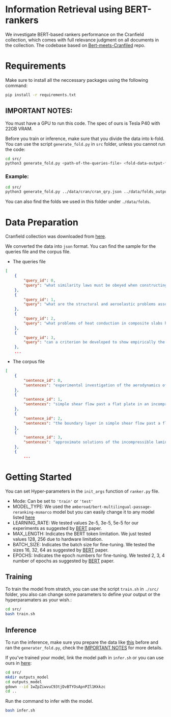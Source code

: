 # Information Retrieval using BERT-rankers 
We investigate BERT-based rankers performance on the Cranfield collection, which comes with full relevance judgment on all documents in the collection. The codebase based on [Bert-meets-Cranfiled](https://gitlab.science.ru.nl/nghasemi/bert-meets-cranfield) repo.
# Requirements
Make sure to install all the neccessary packages using the following command:
```bash
pip install -r requirements.txt
```
## IMPORTANT NOTES:
You must have a GPU to run this code. The spec of ours is Tesla P40 with 22GB VRAM.

Before you train or inference, make sure that you divide the data into k-fold. You can use the script `generate_fold.py` in `src` folder, unless you cannot run the code:
```bash
cd src/
python3 generate_fold.py <path-of-the-queries-file> <fold-data-output-folder>
```
### Example: ###
```bash
cd src/
python3 generate_fold.py ../data/cran/cran_qry.json ../data/folds_output/
```
You can also find the folds we used in this folder under `./data/folds`.


# Data Preparation
Cranfield collection was downloaded from [here](http://ir.dcs.gla.ac.uk/resources/test_collections/cran/).

We converted the data into `json` format. You can find the sample for the queries file and the corpus file.
- The queries file
```json
[
    {
        "query_id": 0,
        "query": "what similarity laws must be obeyed when constructing aeroelastic models of heated high speed aircraft"
    },
    {
        "query_id": 1,
        "query": "what are the structural and aeroelastic problems associated with flight of high speed aircraft"
    },
    {
        "query_id": 2,
        "query": "what problems of heat conduction in composite slabs have been solved so far"
    },
    {
        "query_id": 3,
        "query": "can a criterion be developed to show empirically the validity of flow solutions for chemically reacting gas mixtures based on the simplifying assumption of instantaneous local chemical equilibrium"
    },
    ...
```
- The corpus file
```json
[
    {
        "sentence_id": 0,
        "sentences": "experimental investigation of the aerodynamics of a wing in a slipstream an experimental study of a wing in a propeller slipstream was made in order to determine the spanwise distribution of the lift increase due to slipstream at different angles of attack of the wing and at different free stream to slipstream velocity ratios the results were intended in part as an evaluation basis for different theoretical treatments of this problem the comparative span loading curves, together with supporting evidence, showed that a substantial part of the lift increment produced by the slipstream was due to a /destalling/ or boundary-layer-control effect the integrated remaining lift increment, after subtracting this destalling lift, was found to agree well with a potential flow theory an empirical evaluation of the destalling effects was made for the specific configuration of the experiment"
    },
    {
        "sentence_id": 1,
        "sentences": "simple shear flow past a flat plate in an incompressible fluid of small viscosity in the study of high-speed viscous flow past a two-dimensional body it is usually necessary to consider a curved shock wave emitting from the nose or leading edge of the body consequently, there exists an inviscid rotational flow region between the shock wave and the boundary layer such a situation arises, for instance, in the study of the hypersonic viscous flow past a flat plate the situation is somewhat different from prandtl's classical boundary-layer problem in prandtl's original problem the inviscid free stream outside the boundary layer is irrotational while in a hypersonic boundary-layer problem the inviscid free stream must be considered as rotational the possible effects of vorticity have been recently discussed by ferri and libby in the present paper, the simple shear flow past a flat plate in a fluid of small viscosity is investigated it can be shown that this problem can again be treated by the boundary-layer approximation, the only novel feature being that the free stream has a constant vorticity the discussion here is restricted to two-dimensional incompressible steady flow"
    },
    {
        "sentence_id": 2,
        "sentences": "the boundary layer in simple shear flow past a flat plate the boundary-layer equations are presented for steady incompressible flow with no pressure gradient"
    },
    {
        "sentence_id": 3,
        "sentences": "approximate solutions of the incompressible laminar boundary layer equations for a plate in shear flow the two-dimensional steady boundary-layer problem for a flat plate in a shear flow of incompressible fluid is considered solutions for the boundary- layer thickness, skin friction, and the velocity distribution in the boundary layer are obtained by the karman-pohlhausen technique comparison with the boundary layer of a uniform flow has also been made to show the effect of vorticity"
    },
    {
        ...
```


# Getting Started
You can set Hyper-parameters in the `init_args` function of `ranker.py` file. 
- Mode: Can be set to `'train'` or `'test'`
- MODEL_TYPE: We used the `amberoad/bert-multilingual-passage-reranking-msmarco` model but you can easily change it to any model listed [here](https://huggingface.co/transformers/pretrained_models.html)
- LEARNING_RATE: We tested values 2e-5, 3e-5, 5e-5 for our experiments as suggested by [BERT](https://www.aclweb.org/anthology/N19-1423/) paper.
- MAX_LENGTH: Indicates the BERT token limitation. We just tested values 128, 256 due to hardware limitation.
- BATCH_SIZE: Indicates the batch size for fine-tuning. We tested the sizes 16, 32, 64 as suggested by [BERT](https://www.aclweb.org/anthology/N19-1423/) paper.
- EPOCHS: Indicates the epoch numbers for fine-tuning. We tested 2, 3, 4 number of epochs as suggested by [BERT](https://www.aclweb.org/anthology/N19-1423/) paper.

## Training
To train the model from stratch, you can use the script `train.sh` in `./src/` folder, you also can change some parameters to define your output or the hyperparamaters as your wish.:
```bash
cd src/
bash train.sh
```
## Inference
To run the inference, make sure you prepare the data like [this](#data-preparation) before and ran the `generater_fold.py`, check the [IMPORTANT NOTES](#important-notes) for more details. 

If you've trained your model, link the model path in `infer.sh` or you can use ours in [here](https://drive.google.com/file/d/1wZpZiwvuC93tjDvBTYOsApnPZl1Kkkzc/view?usp=sharing):
```bash
cd src/
mkdir outputs_model
cd outputs_model
gdown --id 1wZpZiwvuC93tjDvBTYOsApnPZl1Kkkzc
cd ..
```
Run the command to infer with the model.

```bash
bash infer.sh
```
